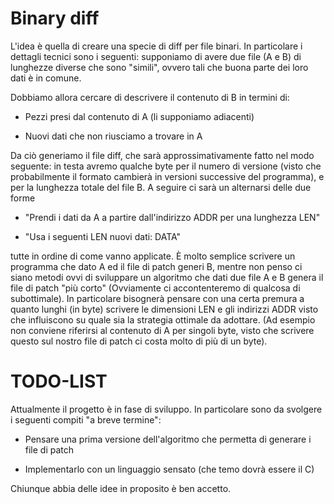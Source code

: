 # Binary diff

L'idea è quella di creare una specie di diff per file binari. In particolare i dettagli
tecnici sono i seguenti: supponiamo di avere due file (A e B) di lunghezze diverse che 
sono "simili", ovvero tali che buona parte dei loro dati è in comune.


Dobbiamo allora cercare di descrivere il contenuto di B in termini di:

* Pezzi presi dal contenuto di A (li supponiamo adiacenti)

* Nuovi dati che non riusciamo a trovare in A


Da ciò generiamo il file diff, che sarà approssimativamente fatto nel modo seguente: in 
testa avremo qualche byte per il numero di versione (visto che probabilmente il formato
cambierà in versioni successive del programma), e per la lunghezza totale del file B. A
seguire ci sarà un alternarsi delle due forme

* "Prendi i dati da A a partire dall'indirizzo ADDR per una lunghezza LEN"

* "Usa i seguenti LEN nuovi dati: DATA"

tutte in ordine di come vanno applicate. È molto semplice scrivere un programma che dato
A ed il file di patch generi B, mentre non penso ci siano metodi ovvi di sviluppare un
algoritmo che dati due file A e B genera il file di patch "più corto" (Ovviamente ci
accontenteremo di qualcosa di subottimale). In particolare bisognerà pensare con una certa
premura a quanto lunghi (in byte) scrivere le dimensioni LEN e gli indirizzi ADDR visto
che influiscono su quale sia la strategia ottimale da adottare. (Ad esempio non conviene
riferirsi al contenuto di A per singoli byte, visto che scrivere questo sul nostro file
di patch ci costa molto di più di un byte).


# TODO-LIST

Attualmente il progetto è in fase di sviluppo. In particolare sono da svolgere i seguenti
compiti "a breve termine":

* Pensare una prima versione dell'algoritmo che permetta di generare i file di patch

* Implementarlo con un linguaggio sensato (che temo dovrà essere il C)

Chiunque abbia delle idee in proposito è ben accetto.

